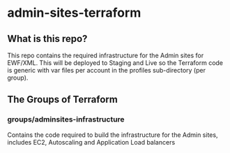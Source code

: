 # admin-sites-terraform
## What is this repo?
This repo contains the required infrastructure for the Admin sites for EWF/XML.
This will be deployed to Staging and Live so the Terraform code is generic with var files per account in the profiles sub-directory (per group).

## The Groups of Terraform

### groups/adminsites-infrastructure
Contains the code required to build the infrastructure for the Admin sites, includes EC2, Autoscaling and Application Load balancers
